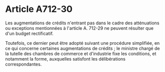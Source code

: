 # Article A712-30

Les augmentations de crédits n'entrant pas dans le cadre des atténuations ou exceptions mentionnées à l'article A. 712-29 ne peuvent résulter que d'un budget rectificatif.

Toutefois, ce dernier peut être adopté suivant une procédure simplifiée, en ce qui concerne certaines augmentations de crédits ; le ministre chargé de la tutelle des chambres de commerce et d'industrie fixe les conditions, et notamment la forme, auxquelles satisfont les délibérations correspondantes.

